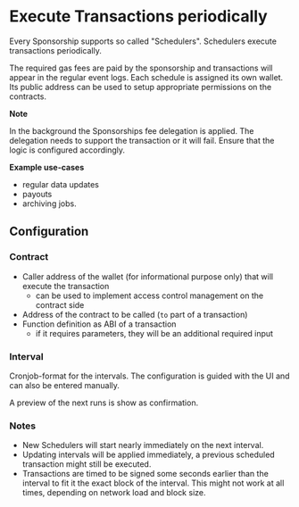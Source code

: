 # Execute Transactions periodically

Every Sponsorship supports so called "Schedulers". Schedulers execute transactions periodically.

The required gas fees are paid by the sponsorship and transactions will appear in the regular event logs. Each schedule is assigned its own wallet. Its public address can be used to setup appropriate permissions on the contracts.

**Note**

In the background the Sponsorships fee delegation is applied. The delegation needs to support the transaction or it will fail. Ensure that the logic is configured accordingly.

**Example use-cases**

* regular data updates
* payouts
* archiving jobs.

## Configuration

### Contract

* Caller address of the wallet (for informational purpose only) that will execute the transaction
  * can be used to implement access control management on the contract side
* Address of the contract to be called (`to` part of a transaction)
* Function definition as ABI of a transaction
  * if it requires parameters, they will be an additional required input

### Interval

Cronjob-format for the intervals. The configuration is guided with the UI and can also be entered manually.

A preview of the next runs is show as confirmation.

### Notes

* New Schedulers will start nearly immediately on the next interval.
* Updating intervals will be applied immediately, a previous scheduled transaction might still be executed.
* Transactions are timed to be signed some seconds earlier than the interval to fit it the exact block of the interval. This might not work at all times, depending on network load and block size.
